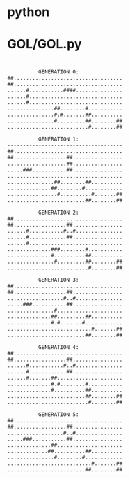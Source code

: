 # python
#
# GOL/GOL.py
#
              GENERATION 0:
    ##...................................
    ##...................................
    ......#...........####...............
    ......#..............................
    ......#..............................
    ...............##........#...........
    ...............#.#.......##..........
    ...............#.........##........##
    ..........................#........##

              GENERATION 1:
    -------------------------------------
    ##...................................
    ##.................##................
    ...................##................
    .....###...........##................
    .....................................
    ...............##........##..........
    ..............##........#............
    ................#..........#.......##
    .........................##........##

              GENERATION 2:
    ##...................................
    ##.................##................
    ......#...........#..#...............
    ......#............##................
    ......#..............................
    ..............###........#...........
    ..............#..........##..........
    ...............#.........##........##
    ..........................#........##

              GENERATION 3:
    ##...................................
    ##.................##................
    ..................#..#...............
    .....###...........##................
    ...............#.....................
    ..............##.........##..........
    ..............#.#.......#............
    ...........................#.......##
    .........................##........##

              GENERATION 4:
    ##...................................
    ##.................##................
    ......#...........#..#...............
    ......#............##................
    ......#.......##.....................
    ..............#.#........#...........
    ..............#..........##..........
    .........................##........##
    ..........................#........##

              GENERATION 5:
    ##...................................
    ##.................##................
    ..................#..#...............
    .....###...........##................
    ..............##.....................
    .............##..........##..........
    ...............#........#............
    ...........................#.......##
    .........................##........##
